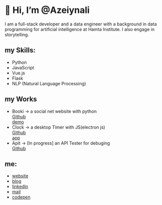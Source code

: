 # 👋 Hi, I’m @Azeiynali
I am a full-stack developer and a data engineer with a background in data programming for artificial intelligence at Hamta Institute. I also engage in storytelling.<br>

## my Skills:
- Python
- JavaScript
- Vue.js
- Flask
- NLP (Natural Language Processing)

## my Works
- Booki -> a social net website with python<br>[Github](github.com/Azeiynali/booki)<br>[demo](booki.pythonanywhere.com)
- Clock -> a desktop Timer with JS(electron js)<br>[Github](github.com/Azeiynali/Clock_App)<br>[app](https://github.com/Azeiynali/Clock_App/releases/latest/download/clock_installer.exe)
- Apit  -> [In progress] an API Tester for debuging<br>[Github](github.com/Azeiynali/Apit)

## me:
- [website](Azeiynali.github.io)
- [blog](virgool.io/Ali_Z)
- [linkedin](linkedin.com/in/Azeiynali)
- [mail](mailto:Azeiynali@gmail.com)
- [codepen](https://codepen.io/Azeiynali)
